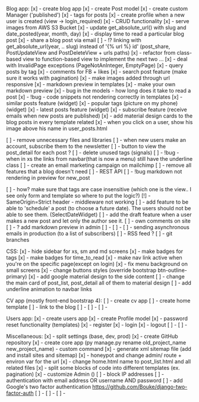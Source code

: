 Blog app:
[x] - create blog app
[x] - create Post model
[x] - create custom Manager ('published')
[x] - tags for posts
[x] - create profile when a new user is created (view -> login_required)
[x] - CRUD functionality
[x] - serve images from AWS S3 Bucket
[x] - update get_absolute_url() with slug and date_posted(year, month, day)
[x] - display time to read a particular blog post
[x] - share a blog post via email
[ ] - !? linking with get_absolute_url(year, .. slug) instead of '{% url %} id' (post_share, PostUpdateView and PostDeleteView + urls paths)
[x] - refactor from class-based view to function-based view to implement the next two ...
[x] - deal with InvalidPage exceptions (PageNotAnInteger, EmptyPage)
[x] - query posts by tag
[x] - comments for FB + likes
[x] - search post feature (make sure it works with pagination)
[x] - make images added through url responsive
[x] - markdown preview in templates
[x] - make your own markdown preview
[x] - bug in the models - how long does it take to read a post
[x] - !bug - code snippets not rendering correctly in templates
[x] - similar posts feature (widget)
[x] - popular tags (picture on my phone) (widget)
[x] - latest posts feature (widget)
[x] - subscribe feature (receive emails when new posts are published)
[x] - add material design cards to the blog posts in every template related
[x] - when you click on a user, show his image above his name in user_posts.html

[ ] - remove unnecessary files and libraries
[ ] - when new users make an account, subscribe them to the newsletter
[ ] - button to view the post_detail for each post ?
[ ] - delete unused tags (signals)
[ ] - !bug - when in xs the links from navbar(that is now a menu) still have the underline class
[ ] - create an email marketing campaign on mailchimp
[ ] - remove all features that a blog doesn't need
[ ] - REST API
[ ] - !bug markdown not rendering in preview for new_post

[ ] - how? make sure that tags are case insensitive (which one is the view.. I see only form and template so where to put the logic?)
[!] - SameOrigin=Strict header  - middleware not working
[ ] - add feature to be able to 'schedule' a post (to choose a future date). The users should not be able to see them. (SelectDateWidget)
[ ] - add the draft feature when a user makes a new post and let only the author see it.
[ ] - own comments on site
[ ] - ? add markdown preview in admin
[ ] -
[ ] -
[ ] - sending asynchronous emails in production (to a list of subscribers)
[ ] - RSS feed ?
[ ] - git branches

CSS:
[x] - hide sidebar for xs, sm and md screens
[x] - make badges for tags
[x] - make badges for time_to_read
[x] - make nav link active when you're on the specific page(except on login)
[x] - fix menu background on small screens
[x] - change buttons styles (override bootstrap btn-outline-primary)
[x] - add google material design to the side content
[ ] - change the main card of post_list, post_detail all of them to material design
[ ] - add underline animation to navbar links



CV app (mostly front-end bootstrap 4):
[ ] - create cv app
[ ] - create home template
[ ] - link to the blog
[ ] -
[ ] -
[ ] -



Users app:
[x] - create users app
[x] - create Profile model
[x] - password reset functionality (templates)
[x] - register
[x] - login
[x] - logout
[ ] -
[ ] -


Miscellaneous:
[x] - split settings (base, dev, prod)
[x] - create GitHub repository
[x] - create core app (py manage.py rename old_project_name new_project_name) - custom command
[x] - generate xml sitemap file (add and install sites and sitemap)
[x] - honeypot and change admin/ route + environ var for the url
[x] - change home.html name to post_list.html and all related files
[x] - split some blocks of code into different templates (ex. pagination)
[x] - customize Admin ()
[ ] - block IP addresses
[ ] - authentication with email address OR username AND password
[ ] - add Google's two factor authentication https://github.com/Bouke/django-two-factor-auth
[ ] -
[ ] -
[ ] -
